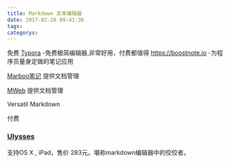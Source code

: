 ```yaml
---
title: Markdown 文本编辑器
date: 2017-02-28 09:41:36
tags:
categorys:
---
```


免费
[Typora][1] -免费极简编辑器,非常好用，付费都值得
https://boostnote.io -为程序员量身定做的笔记应用

[Marboo笔记](http://marboo.io/zh_CN/)   提供文档管理

[MWeb](http://zh.mweb.im/) 提供文档管理

Versatil Markdown



付费

### [Ulysses][2]

支持OS X , iPad，售价 283元。堪称markdown编辑器中的佼佼者。

[1]:	http://typora.io/
[2]:	http://www.ulyssesapp.com/